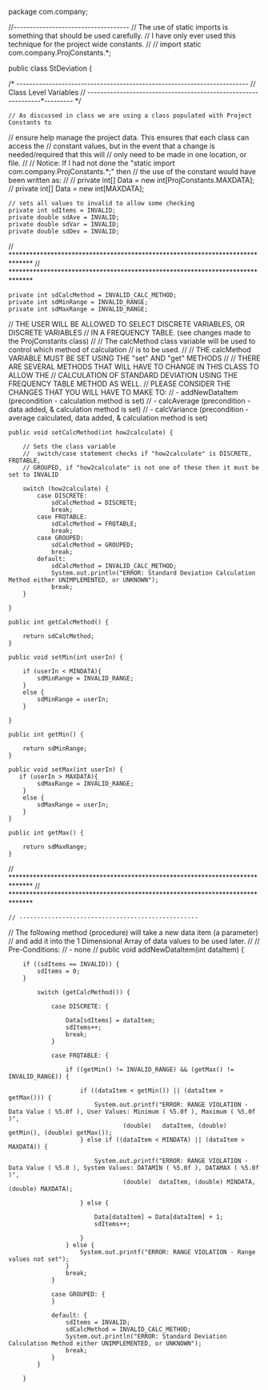 package com.company;

//------------------------------------ // The use of static imports is something that should be used carefully.
// I have only ever used this technique for the project wide constants. //
//
import static com.company.ProjConstants.*;

public class StDeviation {

/* ---------*---------*---------*---------*---------*---------*---------*---------*
// Class Level Variables
// ---------*---------*---------*---------*---------*---------*---------*--------- */

    // As discussed in class we are using a class populated with Project Constants to
// ensure help manage the project data. This ensures that each class can access the
// constant values, but in the event that a change is needed/required that this will
// only need to be made in one location, or file.
//
// Notice: If I had not done the "static import com.company.ProjConstants.*;" then
//         the use of the constant would have been written as:
//
//         private int[] Data = new int[ProjConstants.MAXDATA];
//
    private int[] Data = new int[MAXDATA];

    // sets all values to invalid to allow some checking
    private int sdItems = INVALID;
    private double sdAve = INVALID;
    private double sdVar = INVALID;
    private double sdDev = INVALID;

// ******************************************************************************
// ******************************************************************************

    private int sdCalcMethod = INVALID_CALC_METHOD;
    private int sdMinRange = INVALID_RANGE;
    private int sdMaxRange = INVALID_RANGE;


// THE USER WILL BE ALLOWED TO SELECT DISCRETE VARIABLES, OR DISCRETE VARIABLES
// IN  A FREQUENCY TABLE. (see changes made to the ProjConstants class)
//
//  The calcMethod class variable will be used to control which method of calculation
//  is to be used.
//
//  THE calcMethod VARIABLE MUST BE SET USING THE "set" AND "get" METHODS
//
// THERE ARE SEVERAL METHODS THAT WILL HAVE TO CHANGE IN THIS CLASS TO ALLOW THE
// CALCULATION OF STANDARD DEVIATION USING THE FREQUENCY TABLE METHOD AS WELL.
// PLEASE CONSIDER THE CHANGES THAT YOU WILL HAVE TO MAKE TO:
//   - addNewDataItem (precondition -  calculation method is set)
//   - calcAverage    (precondition -  data added, & calculation method is set)
//   - calcVariance   (precondition -  average calculated, data added, & calculation method is set)


    public void setCalcMethod(int how2calculate) {

        // Sets the class variable
        //  switch/case statement checks if "how2calculate" is DISCRETE, FRQTABLE,
        // GROUPED, if "how2calculate" is not one of these then it must be set to INVALID

        switch (how2calculate) {
            case DISCRETE:
                sdCalcMethod = DISCRETE;
                break;
            case FRQTABLE:
                sdCalcMethod = FRQTABLE;
                break;
            case GROUPED:
                sdCalcMethod = GROUPED;
                break;
            default:
                sdCalcMethod = INVALID_CALC_METHOD;
                System.out.println("ERROR: Standard Deviation Calculation Method either UNIMPLEMENTED, or UNKNOWN");
                break;
        }

    }

    public int getCalcMethod() {

        return sdCalcMethod;
    }

    public void setMin(int userIn) {

        if (userIn < MINDATA){
            sdMinRange = INVALID_RANGE;
        }
        else {
            sdMinRange = userIn;
        }

    }

    public int getMin() {

        return sdMinRange;
    }

    public void setMax(int userIn) {
       if (userIn > MAXDATA){
            sdMaxRange = INVALID_RANGE;
        }
        else {
            sdMaxRange = userIn;
        }
    }

    public int getMax() {

        return sdMaxRange;
    }



// ******************************************************************************
// ******************************************************************************

    // --------------------------------------------------
// The following method (procedure) will take a new data item (a parameter)
// and add it into the 1 Dimensional Array of data values to be used later.
//
//      Pre-Conditions:
//          - none
//
    public void addNewDataItem(int dataItem) {



        if ((sdItems == INVALID)) {
            sdItems = 0;
        }

            switch (getCalcMethod()) {

                case DISCRETE: {

                    Data[sdItems] = dataItem;
                    sdItems++;
                    break;
                }

                case FRQTABLE: {

                    if ((getMin() != INVALID_RANGE) && (getMax() != INVALID_RANGE)) {

                        if ((dataItem < getMin()) || (dataItem > getMax())) {
                            System.out.printf("ERROR: RANGE VIOLATION - Data Value ( %5.0f ), User Values: Minimum ( %5.0f ), Maximum ( %5.0f )",
                                    (double)   dataItem, (double) getMin(), (double) getMax());
                        } else if ((dataItem < MINDATA) || (dataItem > MAXDATA)) {

                            System.out.printf("ERROR: RANGE VIOLATION - Data Value ( %5.0 ), System Values: DATAMIN ( %5.0f ), DATAMAX ( %5.0f )",
                                    (double)  dataItem, (double) MINDATA, (double) MAXDATA);

                        } else {

                            Data[dataItem] = Data[dataItem] + 1;
                            sdItems++;

                        }
                    } else {
                        System.out.printf("ERROR: RANGE VIOLATION - Range values not set");
                    }
                    break;
                }

                case GROUPED: {
                }

                default: {
                    sdItems = INVALID;
                    sdCalcMethod = INVALID_CALC_METHOD;
                    System.out.println("ERROR: Standard Deviation Calculation Method either UNIMPLEMENTED, or UNKNOWN");
                    break;
                }
            }

        }


